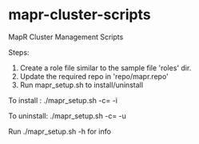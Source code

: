 # mapr-cluster-scripts
MapR Cluster Management Scripts

Steps:
1) Create a role file similar to the sample file 'roles' dir.
2) Update the required repo in 'repo/mapr.repo'
3) Run mapr_setup.sh to install/uninstall

To install :
./mapr_setup.sh -c=<rolefile> -i

To uninstall:
./mapr_setup.sh -c=<rolefile> -u


Run ./mapr_setup.sh -h for info

